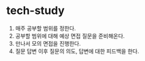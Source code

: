 # tech-study
1. 매주 공부할 범위를 정한다.
2. 공부할 범위에 대해 예상 면접 질문을 준비해온다.
3. 만나서 모의 면접을 진행한다.
4. 질문 답변 이후 질문의 의도, 답변에 대한 피드백을 한다.

